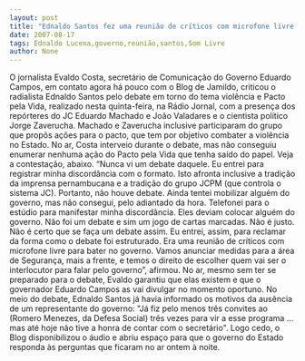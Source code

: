 ```yaml
---
layout: post
title: "Ednaldo Santos fez uma reunião de críticos com microfone livre para bater no Governo, reclama Evaldo"
date: 2007-08-17
tags: Ednaldo Lucena,governo,reunião,santos,Som Livre
author: None
---
```

O jornalista Evaldo Costa, secret&aacute;rio de Comunica&ccedil;&atilde;o do Governo Eduardo Campos, em contato agora h&aacute; pouco com o Blog de Jamildo, criticou o radialista Ednaldo Santos pelo debate em torno do tema viol&ecirc;ncia e Pacto pela Vida, realizado nesta quinta-feira, na R&aacute;dio Jornal, com a presen&ccedil;a dos rep&oacute;rteres do JC Eduardo Machado e Jo&atilde;o Valadares e o cientista pol&iacute;tico Jorge Zaverucha. Machado e Zaverucha inclusive participaram do grupo que prop&ocirc;s a&ccedil;&otilde;es para o pacto, que tem por objetivo combater a viol&ecirc;ncia no Estado. No ar, Costa interveio durante o debate, mas n&atilde;o conseguiu enumerar nenhuma a&ccedil;&atilde;o do Pacto pela Vida que tenha sa&iacute;do do papel. 
Veja a contesta&ccedil;&atilde;o, abaixo.
&ldquo;Nunca vi um debate daquele. Eu entrei para registrar minha discord&acirc;ncia com o formato. Isto afronta inclusive a tradi&ccedil;&atilde;o da imprensa pernambucana e a tradi&ccedil;&atilde;o do grupo JCPM (que controla o sistema JC). Portanto, n&atilde;o houve debate. Ainda tentei mobilizar algu&eacute;m do governo, mas n&atilde;o consegui, pelo adiantado da hora. Telefonei para o est&uacute;dio para manifestar minha discord&acirc;ncia. Eles deviam colocar algu&eacute;m do governo. N&atilde;o foi um debate e sim um jogo de cartas marcadas. N&atilde;o &eacute; justo. N&atilde;o &eacute; certo que se fa&ccedil;a um debate assim. Eu entrei, assim, para reclamar da forma como o debate foi estruturado. Era uma reuni&atilde;o de cr&iacute;ticos com microfone livre para bater no governo. Vamos anunciar medidas para a &aacute;rea de Seguran&ccedil;a, mais a frente, e temos o direito de escolher quem vai ser o interlocutor para falar pelo governo&rdquo;, afirmou.
No ar, mesmo sem ter se preparado para o debate, Evaldo garantiu que elas existem e que o governador Eduardo Campos as vai divulgar no momento oportuno. 
No meio do debate, Ednaldo Santos j&aacute; havia informado os motivos da aus&ecirc;ncia de um representante do governo: &quot;J&aacute; fiz pelo menos tr&ecirc;s convites ao (Romero Menezes, da Defesa Social) tr&ecirc;s vezes para vir a esse programa ... mas at&eacute; hoje n&atilde;o tive a honra de contar com o secret&aacute;rio&quot;.
Logo cedo, o Blog disponibilizou o &aacute;udio e abriu espa&ccedil;o para que o governo do Estado responda &agrave;s perguntas que ficaram no ar ontem &agrave; noite.
 